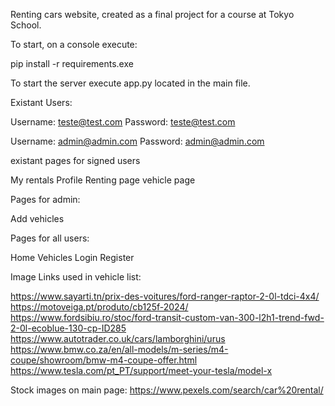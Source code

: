 Renting cars website, created as a final project for a course at Tokyo School.

To start, on a console execute:

pip install -r requirements.exe

To start the server execute app.py located in the main file.

Existant Users:

Username: teste@test.com
Password: teste@test.com

Username: admin@admin.com
Password: admin@admin.com

existant pages for signed users

My rentals
Profile
Renting page
vehicle page

Pages for admin:

Add vehicles

Pages for all users:

Home
Vehicles
Login
Register


Image Links used in vehicle list:

https://www.sayarti.tn/prix-des-voitures/ford-ranger-raptor-2-0l-tdci-4x4/
https://motoveiga.pt/produto/cb125f-2024/
https://www.fordsibiu.ro/stoc/ford-transit-custom-van-300-l2h1-trend-fwd-2-0l-ecoblue-130-cp-ID285
https://www.autotrader.co.uk/cars/lamborghini/urus
https://www.bmw.co.za/en/all-models/m-series/m4-coupe/showroom/bmw-m4-coupe-offer.html
https://www.tesla.com/pt_PT/support/meet-your-tesla/model-x

Stock images on main page:
https://www.pexels.com/search/car%20rental/
